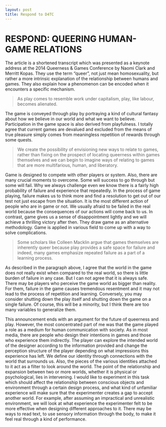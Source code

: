 ```yaml
---
layout: post
title: Respond to D4TC
---
```


# RESPOND: QUEERING HUMAN-GAME RELATIONS

The article is a shortened transcript which was presented as a keynote address at the 2014 Queerness & Games Conference by Naomi Clark and Merritt Kopas. They use the term “queer”, not just mean homosexuality, but rather a more intrinsic explanation of the relationship between humans and games. They also explain how a phenomenon can be encoded when it encounters a specific mechanism.

> As play comes to resemble work under capitalism, play, like labour, becomes alienated.

The game is conveyed through play by portraying a kind of cultural fantasy about how we believe in our world and what we want to believe. Participation in the game space is also derived from playfulness. I totally agree that current games are devalued and excluded from the means of true pleasure simply comes from meaningless repetition of rewards through some quests.

> We create the possibility of envisioning new ways to relate to games, rather than fixing on the prospect of locating queerness within games themselves and we can begin to imagine ways of relating to games that are more multifarious, human, and liberatory.

Game is designed to compete with other players or system. Also, there are many crucial moments to overcome. Some will success to go through but some will fail. Why we always challenge even we know there is a fairly high probability of failure and experience that repeatedly. In the process of game playing, failure makes us to think more and find a resolution to get out of our test not just escape from the situation. It is the most different action of people who are in game or not. We usually afraid to be failed in the real world because the consequences of our actions will come back to us. In contrast, game gives us a sense of disappointment lightly and we will achieve a thrilling victory after then. They draw game as an alternative methodology. Game is applied in various field to come up with a way to solve complications.

> Some scholars like Colleen Macklin argue that games themselves are inherently queer because play provides a safe space for failure and indeed, many games emphasize repeated failure as a part of a learning process.

As described in the paragraph above, I agree that the world in the game does not really exist when compared to the real world, so there is little burden of failure in any case. But I can not agree that it is always safe. There may be players who perceive the game world as bigger than reality. For them, failure in the game causes tremendous resentment and it may not lead to the process of repetition and learning. Conversely, you may consider shutting down the play itself and shutting down the game on a single failure. Of course, this will be a minority, but I think there are too many variables to generalize them.

This announcement ends with an argument for the future of queerness and play. However, the most concentrated part of me was that the game played a role as a medium for human communication with society. As in most media, there are people who design their intentions in games and those who experience them indirectly. The player can explore the intended world of the designer according to the information provided and change the perception structure of the player depending on what impressions this experience has left. We define our identity through connections with the world that surrounds us. Also, the pieces of the various identities attached to it act as a filter to look around the world. The point of the relationship and expansion between two or more worlds, whether it is physical or psychological, lies in intervening. I would like to experiment in this task which should affect the relationship between conscious objects and environment through a certain design process, and what kind of unfamiliar experience will make sure that the experimenter creates a gap to accept another world. For example, after assuming an impractical and unrealistic environment, we will look at what experience the experimenter felt to be more effective when designing different approaches to it. There may be ways to read text, to use sensory information through the body, to make it feel real through a kind of performance.